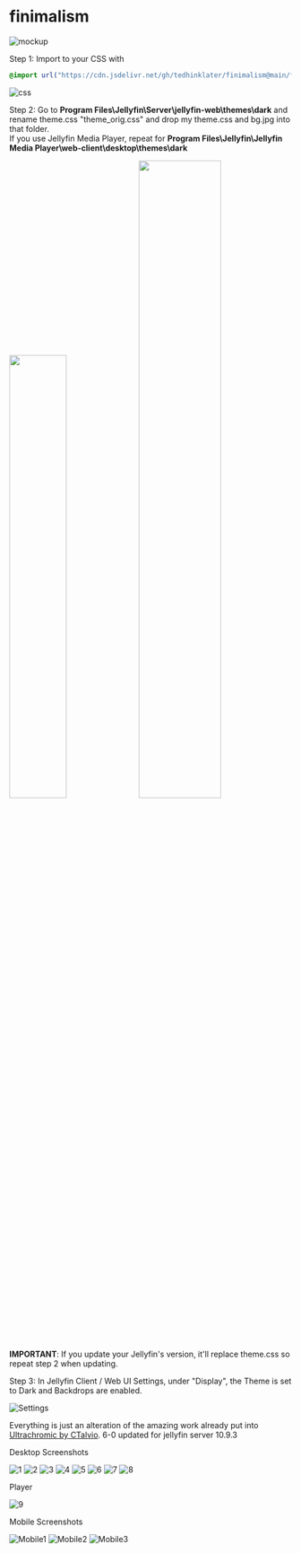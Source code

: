 # finimalism
![mockup](https://i.imgur.com/SDMj5hM.png)

Step 1: Import to your CSS with

```css
@import url("https://cdn.jsdelivr.net/gh/tedhinklater/finimalism@main/finimalism6-0.css");

```
![css](https://i.imgur.com/5ih5O1f.png)

Step 2: Go to **Program Files\Jellyfin\Server\jellyfin-web\themes\dark** and rename theme.css "theme_orig.css" and drop my theme.css and bg.jpg into that folder.<br>
If you use Jellyfin Media Player, repeat for **Program Files\Jellyfin\Jellyfin Media Player\web-client\desktop\themes\dark**

<img src="https://github.com/tedhinklater/finimalism/assets/66086488/38eef263-460c-4994-b214-e9b07cf051fb" width=45%>
<img src="https://github.com/tedhinklater/finimalism/assets/66086488/584196c3-8adc-4d92-866f-5dd75cfa2872" width=54%>

**IMPORTANT**: If you update your Jellyfin's version, it'll replace theme.css so repeat step 2 when updating.

Step 3: In Jellyfin Client / Web UI Settings, under "Display", the Theme is set to Dark and Backdrops are enabled. 

![Settings](https://i.imgur.com/Y3bt0pw.png)

Everything is just an alteration of the amazing work already put into [Ultrachromic by CTalvio](https://github.com/CTalvio/Ultrachromic). 6-0 updated for jellyfin server 10.9.3

Desktop Screenshots

![1](https://i.imgur.com/R4S9BjR.png)
![2](https://i.imgur.com/JMjskVo.png)
![3](https://i.imgur.com/vQTRS9L.png)
![4](https://i.imgur.com/D29mr8K.png)
![5](https://i.imgur.com/euBq5DZ.png)
![6](https://i.imgur.com/3NgAvcV.png)
![7](https://i.imgur.com/Kq3Cnrj.png)
![8](https://i.imgur.com/zeas4mq.png)

Player

![9](https://i.imgur.com/0S4Be6w.png)

Mobile Screenshots

![Mobile1](https://i.imgur.com/HU11urb.png)
![Mobile2](https://i.imgur.com/IcPYLJ6.png)
![Mobile3](https://i.imgur.com/V3J69YR.png)
